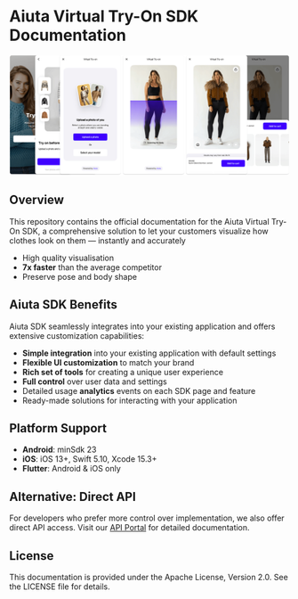 # Aiuta Virtual Try-On SDK Documentation

![Aiuta SDK](docs/media/about.png)

## Overview

This repository contains the official documentation for the Aiuta Virtual Try-On SDK, a comprehensive solution to let your customers visualize how clothes look on them — instantly and accurately

- High quality visualisation
- __7x faster__ than the average competitor
- Preserve pose and body shape

## Aiuta SDK Benefits

Aiuta SDK seamlessly integrates into your existing application and offers extensive customization capabilities:

- **Simple integration** into your existing application with default settings
- **Flexible UI customization** to match your brand
- **Rich set of tools** for creating a unique user experience
- **Full control** over user data and settings
- Detailed usage **analytics** events on each SDK page and feature
- Ready-made solutions for interacting with your application

## Platform Support

- **Android**: minSdk 23
- **iOS**: iOS 13+, Swift 5.10, Xcode 15.3+
- **Flutter**: Android & iOS only

## Alternative: Direct API

For developers who prefer more control over implementation, we also offer direct API access. Visit our [API Portal](https://developer.aiuta.com/products/digital-try-on/documentation) for detailed documentation.

## License

This documentation is provided under the Apache License, Version 2.0. See the LICENSE file for details.
